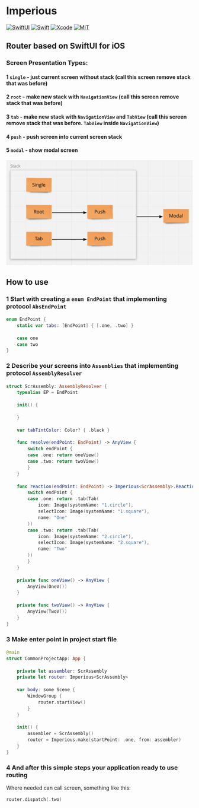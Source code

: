 # Imperious

[![SwiftUI](https://img.shields.io/badge/SwiftUI-blue.svg?style=for-the-badge&logo=swift&logoColor=black)](https://developer.apple.com/xcode/swiftui)
[![Swift](https://img.shields.io/badge/Swift-5.3-orange.svg?style=for-the-badge&logo=swift)](https://swift.org)
[![Xcode](https://img.shields.io/badge/Xcode-13-blue.svg?style=for-the-badge&logo=Xcode&logoColor=white)](https://developer.apple.com/xcode)
[![MIT](https://img.shields.io/badge/license-MIT-black.svg?style=for-the-badge)](https://opensource.org/licenses/MIT)

## Router based on SwiftUI for iOS

### Screen Presentation Types:

#### 1 `single` - just current screen without stack (call this screen remove stack that was before)
#### 2 `root` - make new stack with `NavigationView` (call this screen remove stack that was before)
#### 3 `tab` - make new stack with `NavigationView` and `TabView` (call this screen remove stack that was before. `TabView` inside `NavigationView`)
#### 4 `push` - push screen into current screen stack
#### 5 `modal` - show modal screen

<img src="https://github.com/Ze8c/Imperious/blob/main/images/stack.png">

## How to use

### 1 Start with creating a `enum EndPoint` that implementing protocol `AbsEndPoint`

```swift
enum EndPoint {
    static var tabs: [EndPoint] { [.one, .two] }
    
    case one
    case two
}
```


### 2 Describe your screens into `Assemblies` that implementing protocol `AssemblyResolver`

```swift
struct ScrAssembly: AssemblyResolver {
    typealias EP = EndPoint
    
    init() {
    
    }
    
    var tabTintColor: Color? { .black }
    
    func resolve(endPoint: EndPoint) -> AnyView {
        switch endPoint {
        case .one: return oneView()
        case .two: return twoView()
        }
    }
    
    func reaction(endPoint: EndPoint) -> Imperious<ScrAssembly>.Reaction {
        switch endPoint {
        case .one: return .tab(Tab(
            icon: Image(systemName: "1.circle"),
            selectIcon: Image(systemName: "1.square"),
            name: "One"
        ))
        case .two: return .tab(Tab(
            icon: Image(systemName: "2.circle"),
            selectIcon: Image(systemName: "2.square"),
            name: "Two"
        ))
        }
    }
    
    private func oneView() -> AnyView {
        AnyView(OneV())
    }
    
    private func twoView() -> AnyView {
        AnyView(TwoV())
    }
}
```

### 3 Make enter point in project start file

```swift
@main
struct CommonProjectApp: App {
    
    private let assembler: ScrAssembly
    private let router: Imperious<ScrAssembly>
    
    var body: some Scene {
        WindowGroup {
            router.startView()
        }
    }
    
    init() {
        assembler = ScrAssembly()
        router = Imperious.make(startPoint: .one, from: assembler)
    }
}
```

### 4 And after this simple steps your application ready to use routing
Where needed can call screen, something like this:

```swift
router.dispatch(.two)
```
